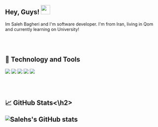 <h2>Hey, Guys! <img src="https://raw.githubusercontent.com/MartinHeinz/MartinHeinz/master/wave.gif" width="30px"></h2>
Im Saleh Bagheri and I'm software developer. I'm from Iran, living in Qom and currently learning on University! 

<br><br>
<h2>🔧 Technology and Tools</h2>

![](https://img.shields.io/badge/OS-Windows10-informational?style=for-the-badge&logo=Windows&logoColor=white&color=2bbc8a)
![](https://img.shields.io/badge/Editor-VisualStudio-informational?style=for-the-badge&logo=VisualStudio&logoColor=white&color=2bbc8a)
![](https://img.shields.io/badge/Code-Python-informational?style=for-the-badge&logo=Python&logoColor=white&color=2bbc8a)
![](https://img.shields.io/badge/Code-CSharp-informational?style=for-the-badge&logo=CSharp&logoColor=white&color=2bbc8a)
![](https://img.shields.io/badge/GameEngine-Unity-informational?style=for-the-badge&logo=Unity&logoColor=white&color=2bbc8a)

<br><br>
<h2>📈 GitHub Stats<\h2>
  
![Salehs's GitHub stats](https://github-readme-stats.vercel.app/api?username=salehb02&theme=dark&show_icons=true)
